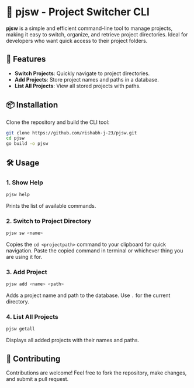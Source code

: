 # 📂 pjsw - Project Switcher CLI

**pjsw** is a simple and efficient command-line tool to manage projects, making it easy to switch, organize, and retrieve project directories. Ideal for developers who want quick access to their project folders.

## 🚀 Features

- **Switch Projects**: Quickly navigate to project directories.
- **Add Projects**: Store project names and paths in a database.
- **List All Projects**: View all stored projects with paths.

## 📦 Installation

Clone the repository and build the CLI tool:

```bash
git clone https://github.com/rishabh-j-23/pjsw.git
cd pjsw
go build -o pjsw

```


## 🛠️ Usage

### 1. Show Help

```bash
pjsw help
```

Prints the list of available commands.

### 2. Switch to Project Directory

```bash
pjsw sw <name>
```

Copies the `cd <projectpath>` command to your clipboard for quick navigation. Paste the copied command in terminal or whichever thing you are using it for.

### 3. Add Project

```bash
pjsw add <name> <path>
```

Adds a project name and path to the database. Use `.` for the current directory.

### 4. List All Projects

```bash
pjsw getall
```

Displays all added projects with their names and paths.

## 🤝 Contributing

Contributions are welcome! Feel free to fork the repository, make changes, and submit a pull request.
